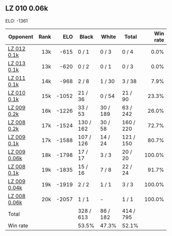 ## LZ 010 0.06k ##

ELO: -1361

Opponent | Rank | ELO | Black | White | Total | Win rate
---------|-----:|----:|-------|-------|-------|-------:
[LZ 012 0.1k](LZ%20012%200.1k.md) | 13k | -615 | 0 / 1 | 0 / 3 | 0 / 4 | 0.0%
[LZ 013 0.1k](LZ%20013%200.1k.md) | 13k | -620 | 0 / 2 | 0 / 1 | 0 / 3 | 0.0%
[LZ 011 0.1k](LZ%20011%200.1k.md) | 14k | -968 | 2 / 8 | 1 / 30 | 3 / 38 | 7.9%
[LZ 010 0.1k](LZ%20010%200.1k.md) | 15k | -1052 | 21 / 36 | 0 / 54 | 21 / 90 | 23.3%
[LZ 009 0.2k](LZ%20009%200.2k.md) | 16k | -1226 | 33 / 53 | 30 / 189 | 63 / 242 | 26.0%
[LZ 008 0.2k](LZ%20008%200.2k.md) | 17k | -1524 | 130 / 162 | 30 / 58 | 160 / 220 | 72.7%
[LZ 009 0.1k](LZ%20009%200.1k.md) | 17k | -1588 | 107 / 126 | 14 / 24 | 121 / 150 | 80.7%
[LZ 009 0.06k](LZ%20009%200.06k.md) | 18k | -1798 | 17 / 17 | 3 / 3 | 20 / 20 | 100.0%
[LZ 008 0.1k](LZ%20008%200.1k.md) | 19k | -1835 | 15 / 16 | 7 / 8 | 22 / 24 | 91.7%
[LZ 009 0.04k](LZ%20009%200.04k.md) | 19k | -1919 | 2 / 2 | 1 / 1 | 3 / 3 | 100.0%
[LZ 008 0.06k](LZ%20008%200.06k.md) | 20k | -2057 | 1 / 1 | - | 1 / 1 | 100.0%
Total | | | 328 / 613 | 86 / 182 | 414 / 795 | 
Win rate| | | 53.5% | 47.3% | 52.1% | 
